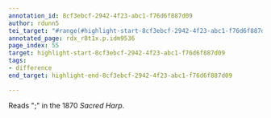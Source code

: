 ```yaml
---
annotation_id: 8cf3ebcf-2942-4f23-abc1-f76d6f887d09
author: rdunn5
tei_target: "#range(#highlight-start-8cf3ebcf-2942-4f23-abc1-f76d6f887d09, #highlight-end-8cf3ebcf-2942-4f23-abc1-f76d6f887d09)"
annotated_page: rdx_r8t1x.p.idm9536
page_index: 55
target: highlight-start-8cf3ebcf-2942-4f23-abc1-f76d6f887d09
tags:
- difference
end_target: highlight-end-8cf3ebcf-2942-4f23-abc1-f76d6f887d09

---
```

Reads ";" in the 1870 *Sacred Harp*.